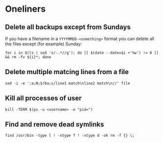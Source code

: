 # Oneliners

## Delete all backups except from Sundays

If you have a filename in a `YYYYMMDD-<something>` format you can delete all the files
except (for example) Sunday:

```
for i in $(ls | sed 's/-.*//g'); do [[ $(date --date=$i +'%w') != 0 ]] && rm -fv ${i}*; done
```

## Delete multiple matcing lines from a file

```
sed -i -e ':a;N;$!ba;s/line1 match\nline2 match\n//' file
```

## Kill all processes of user

```
kill -TERM $(ps -u <username> -o "pid=")
```

## Find and remove dead symlinks

```
find /usr/bin -type l ! -xtype f ! -xtype d -ok rm -f {} \;
```
